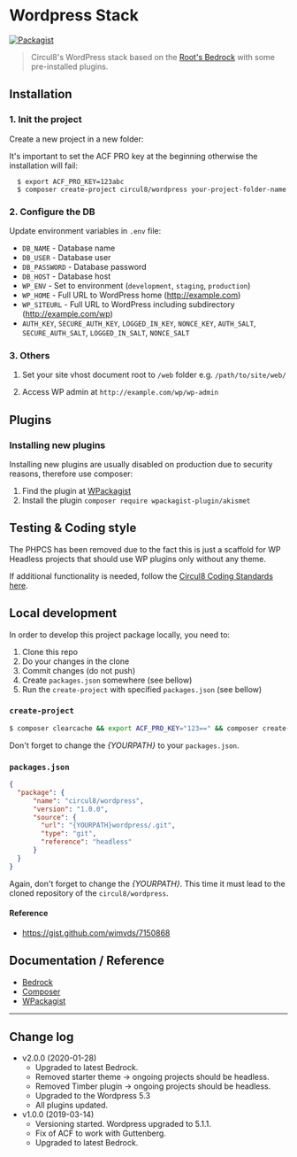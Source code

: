 # Wordpress Stack
[![Packagist](https://img.shields.io/packagist/v/circul8/wordpress.svg?style=flat-square)](https://packagist.org/packages/circul8/wordpress)

> Circul8's WordPress stack based on the [Root's Bedrock](https://github.com/roots/bedrock) with some pre-installed plugins.

## Installation

### 1. Init the project
Create a new project in a new folder:

It's important to set the ACF PRO key at the beginning otherwise the installation will fail:

  ```
    $ export ACF_PRO_KEY=123abc
    $ composer create-project circul8/wordpress your-project-folder-name
  ```

### 2. Configure the DB

Update environment variables in `.env` file:

  * `DB_NAME` - Database name
  * `DB_USER` - Database user
  * `DB_PASSWORD` - Database password
  * `DB_HOST` - Database host
  * `WP_ENV` - Set to environment (`development`, `staging`, `production`)
  * `WP_HOME` - Full URL to WordPress home (http://example.com)
  * `WP_SITEURL` - Full URL to WordPress including subdirectory (http://example.com/wp)
  * `AUTH_KEY`, `SECURE_AUTH_KEY`, `LOGGED_IN_KEY`, `NONCE_KEY`, `AUTH_SALT`, `SECURE_AUTH_SALT`, `LOGGED_IN_SALT`, `NONCE_SALT`

### 3. Others

1. Set your site vhost document root to `/web` folder e.g. `/path/to/site/web/`

1. Access WP admin at `http://example.com/wp/wp-admin`


## Plugins

### Installing new plugins

Installing new plugins are usually disabled on production due to security reasons, therefore use composer:

1. Find the plugin at [WPackagist](https://wpackagist.org/)
1. Install the plugin `composer require wpackagist-plugin/akismet`

## Testing & Coding style

The PHPCS has been removed due to the fact this is just a scaffold for WP Headless projects that should use WP plugins only without any theme.

If additional functionality is needed, follow the [Circul8 Coding Standards here](https://github.com/circul8/coding-standards).

## Local development

In order to develop this project package locally, you need to:
1. Clone this repo
1. Do your changes in the clone
1. Commit changes (do not push)
1. Create `packages.json` somewhere (see bellow)
1. Run the `create-project` with specified `packages.json` (see bellow)

### `create-project`

```bash
$ composer clearcache && export ACF_PRO_KEY="123==" && composer create-project --repository-url={YOURPATH}/packages.json circul8/wordpress
```

Don't forget to change the *{YOURPATH}* to your `packages.json`.

### `packages.json`

```json
{
  "package": {
      "name": "circul8/wordpress",
      "version": "1.0.0",
      "source": {
        "url": "{YOURPATH}wordpress/.git",
        "type": "git",
        "reference": "headless"
      }
  }
}
```

Again, don't forget to change the *{YOURPATH}*. This time it must lead to the cloned repository of the `circul8/wordpress`.

#### Reference
 - https://gist.github.com/wimvds/7150868

## Documentation / Reference

* [Bedrock](https://roots.io/bedrock/docs/)
* [Composer](https://getcomposer.org/)
* [WPackagist](https://wpackagist.org/)


---

## Change log
- v2.0.0 (2020-01-28)
  - Upgraded to latest Bedrock.
  - Removed starter theme -> ongoing projects should be headless.
  - Removed Timber plugin -> ongoing projects should be headless.
  - Upgraded to the Wordpress 5.3
  - All plugins updated.
- v1.0.0 (2019-03-14)
  - Versioning started. Wordpress upgraded to 5.1.1.
  - Fix of ACF to work with Guttenberg.
  - Upgraded to latest Bedrock.
